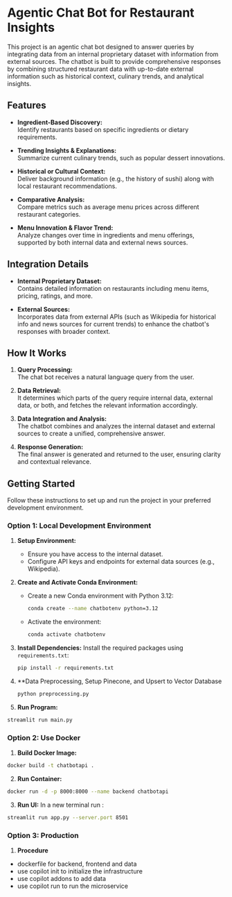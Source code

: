 # Agentic Chat Bot for Restaurant Insights

This project is an agentic chat bot designed to answer queries by integrating data from an internal proprietary dataset with information from external sources. The chatbot is built to provide comprehensive responses by combining structured restaurant data with up-to-date external information such as historical context, culinary trends, and analytical insights.

## Features

- **Ingredient-Based Discovery:**  
  Identify restaurants based on specific ingredients or dietary requirements.
  
- **Trending Insights & Explanations:**  
  Summarize current culinary trends, such as popular dessert innovations.
  
- **Historical or Cultural Context:**  
  Deliver background information (e.g., the history of sushi) along with local restaurant recommendations.
  
- **Comparative Analysis:**  
  Compare metrics such as average menu prices across different restaurant categories.
  
- **Menu Innovation & Flavor Trend:**  
  Analyze changes over time in ingredients and menu offerings, supported by both internal data and external news sources.


## Integration Details

- **Internal Proprietary Dataset:**  
  Contains detailed information on restaurants including menu items, pricing, ratings, and more.

- **External Sources:**  
  Incorporates data from external APIs (such as Wikipedia for historical info and news sources for current trends) to enhance the chatbot's responses with broader context.

## How It Works

1. **Query Processing:**  
   The chat bot receives a natural language query from the user.

2. **Data Retrieval:**  
   It determines which parts of the query require internal data, external data, or both, and fetches the relevant information accordingly.

3. **Data Integration and Analysis:**  
   The chatbot combines and analyzes the internal dataset and external sources to create a unified, comprehensive answer.

4. **Response Generation:**  
   The final answer is generated and returned to the user, ensuring clarity and contextual relevance.

## Getting Started

Follow these instructions to set up and run the project in your preferred development environment.

### Option 1: Local Development Environment

1. **Setup Environment:**
   - Ensure you have access to the internal dataset.
   - Configure API keys and endpoints for external data sources (e.g., Wikipedia).

2. **Create and Activate Conda Environment:**
   - Create a new Conda environment with Python 3.12:
     ```bash
     conda create --name chatbotenv python=3.12
     ```
   - Activate the environment:
     ```bash
     conda activate chatbotenv
     ```

3. **Install Dependencies:**
   Install the required packages using `requirements.txt`:
   ```bash
   pip install -r requirements.txt
4. **Data Preprocessing, Setup Pinecone, and Upsert to Vector Database
   ```bash
   python preprocessing.py
   ```
5. **Run Program:**
  ```bash
  streamlit run main.py
  ```
### Option 2: Use Docker
1. **Build Docker Image:**
  ```bash
  docker build -t chatbotapi .
  ```
2. **Run Container:**
  ```bash
  docker run -d -p 8000:8000 --name backend chatbotapi
  ```
3. **Run UI:**
  In a new terminal run :
  ```bash
  streamlit run app.py --server.port 8501
  ```

### Option 3: Production
1. **Procedure**
  - dockerfile for backend, frontend and data
  - use copilot init to initialize the infrastructure
  - use copilot addons to add data
  - use copilot run to run the microservice